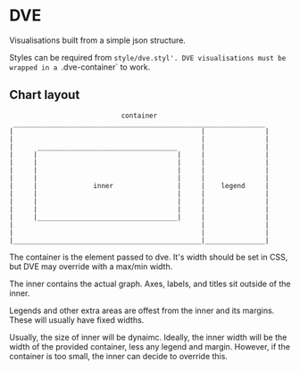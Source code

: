 # DVE

Visualisations built from a simple json structure.

Styles can be required from `style/dve.styl'. DVE visualisations must be wrapped in a `.dve-container` to work.

## Chart layout

```
                            container                            
 _______________________________________________________________ 
|                                               |               |
|                                               |               |
|      ___________________________________      |               |
|     |                                   |     |               |
|     |                                   |     |               |
|     |                                   |     |               |
|     |                                   |     |               |
|     |              inner                |     |    legend     |
|     |                                   |     |               |
|     |                                   |     |               |
|     |                                   |     |               |
|     |___________________________________|     |               |
|                                               |               |
|                                               |               |
|_______________________________________________|_______________|
```

The container is the element passed to dve. It's width should be set in CSS, but DVE may override with a max/min width.

The inner contains the actual graph. Axes, labels, and titles sit outside of the inner.

Legends and other extra areas are offest from the inner and its margins. These will usually have fixed widths.

Usually, the size of inner will be dynaimc. Ideally, the inner width will be the width of the provided container, less any legend and margin. However, if the container is too small, the inner can decide to override this.

